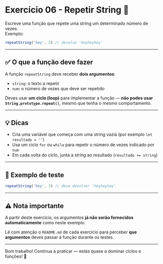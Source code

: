 # Exercício 06 - Repetir String 🔁

Escreve uma função que repete uma string um determinado número de vezes.  
Exemplo:

```javascript
repeatString('hey', 3) // devolve 'heyheyhey'
```

---

## ✅ O que a função deve fazer

A função `repeatString` deve receber **dois argumentos**:
- `string`: o texto a repetir
- `num`: o número de vezes que deve ser repetido

Deves usar **um ciclo (loop)** para implementar a função — **não podes usar `String.prototype.repeat()`**, mesmo que tenha o mesmo comportamento.

---

## 💡 Dicas

- Cria uma variável que começa com uma string vazia (por exemplo `let resultado = ''`)
- Usa um ciclo `for` ou `while` para repetir o número de vezes indicado por `num`
- Em cada volta do ciclo, junta a string ao resultado (`resultado += string`)

---

## 🧪 Exemplo de teste

```javascript
repeatString('hey', 3) // deve devolver 'heyheyhey'
```

---

## ⚠️ Nota importante

A partir deste exercício, os argumentos **já não serão fornecidos automaticamente** como neste exemplo.

Lê com atenção o `README.md` de cada exercício para perceber **que argumentos** deves passar à função durante os testes.

---

Bom trabalho! Continua a praticar — estás quase a dominar ciclos e funções! 🚀
